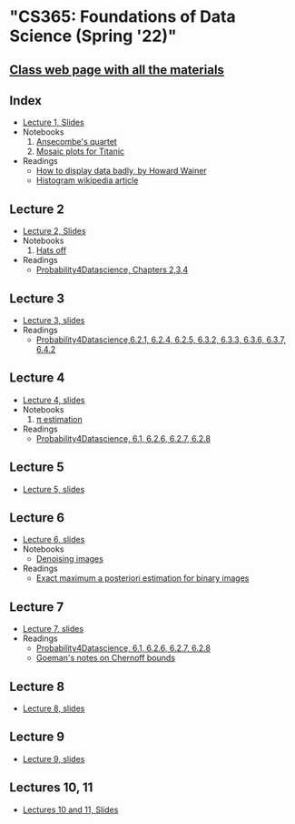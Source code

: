 #   "CS365: Foundations of Data Science (Spring '22)"


## [Class web page with all the materials](https://tsourakakis.com/cs365-foundations-of-data-science-spring22/)


## Index 

- [Lecture 1, Slides](https://docs.google.com/presentation/d/1BFKBjyYwd0OkdS3y7mFqXDRaycPN8jRuVIua6fb_nXc/edit?usp=sharing)
- Notebooks
	1.  [Ansecombe's quartet](https://github.com/tsourolampis/cs365-spring22/blob/main/Ansecombe%20Quartet.ipynb)
	2.  [Mosaic plots for Titanic](https://github.com/tsourolampis/cs365-spring22/blob/main/Titanic.ipynb)
- Readings
	* [How to display data badly, by Howard Wainer](https://github.com/tsourolampis/cs365-spring22/blob/main/readings/wainer-vis.pdf) 
	* [Histogram wikipedia article](https://en.wikipedia.org/wiki/Histogram)


## Lecture 2 

- [Lecture 2, Slides](https://docs.google.com/presentation/d/1TcfhqpGd4LNaeoy9xEXrqxsiGS2cEnzrRQuoFzQ5OZM/edit?usp=sharing)
- Notebooks
	1.  [Hats off](https://github.com/tsourolampis/cs365-spring22/blob/main/Hats%20off.ipynb)
- Readings
	* [Probability4Datascience, Chapters 2,3,4](https://probability4datascience.com/)

## Lecture 3 

- [Lecture 3, slides](https://docs.google.com/presentation/d/1YH6_02bhIDGcVmQYg0kXXM4kzlbly0A0AFMz0qC-30k/edit?usp=sharing)
- Readings 
	* [Probability4Datascience,6.2.1, 6.2.4,  6.2.5, 6.3.2, 6.3.3, 6.3.6, 6.3.7, 6.4.2](https://probability4datascience.com/)

## Lecture 4 

- [Lecture 4, slides](https://docs.google.com/presentation/d/1PURWJ8rXfV8-DmMK8QyMqh5E5EVSJJLL9MhimHllCuk/edit?usp=sharing)
- Notebooks 
	1. [π estimation](https://github.com/tsourolampis/cs365-spring22/blob/main/WLLN%20for%20estimating%20%CF%80.ipynb)
- Readings
	* [Probability4Datascience, 6.1, 6.2.6, 6.2.7, 6.2.8](https://probability4datascience.com/)

## Lecture 5 

- [Lecture 5, slides](https://docs.google.com/presentation/d/1l1c7hyy8k4UYp0MbNvGqw3g1cisloGLt1Ej7nNF-9VM/edit)

## Lecture 6 

- [Lecture 6, slides](https://github.com/tsourolampis/cs365-spring22/blob/main/cs365-lec6-merged.pdf)
- Notebooks
	- [Denoising images](https://github.com/tsourolampis/cs365-spring22/blob/main/Bayesian%20Image%20Denoising%20.ipynb)
- Readings
	- [Exact maximum a posteriori estimation for binary images](https://github.com/tsourolampis/cs365-spring22/blob/main/greig-porteous-seheult.pdf)

## Lecture 7 

- [Lecture 7, slides](https://docs.google.com/presentation/d/1EP5sqDMghJQy3n89xdHqNgbVM9geYNmCSXyByweiw8A/edit#slide=id.g10fb791f0ed_0_0)
- Readings
	* [Probability4Datascience, 6.1, 6.2.6, 6.2.7, 6.2.8](https://probability4datascience.com/)
	* [Goeman's notes on Chernoff bounds](https://math.mit.edu/~goemans/18310S15/chernoff-notes.pdf)
 

## Lecture 8 

- [Lecture 8, slides](https://docs.google.com/presentation/d/12bolBVTbC0AGSSiIMcOG0V4coks4YrLlZ3mfdzekZ9M/) 

## Lecture 9 

- [Lecture 9, slides](https://docs.google.com/presentation/d/17IIB-x_HMXoWgch3W2x2jJOjugcf82ej2ysfTFafTrQ/)

## Lectures 10, 11

- [Lectures 10 and 11, Slides](https://docs.google.com/presentation/d/14vmM5xsKnVBFMIHZLahYuQzkuOwlXsRwQXzRq0DqT1w/)
